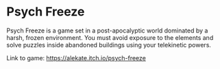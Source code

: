 # Psych Freeze
Psych Freeze is a game set in a post-apocalyptic world dominated by a harsh, frozen environment. You must avoid exposure to the elements and solve puzzles inside abandoned buildings using your telekinetic powers.

Link to game: https://alekate.itch.io/psych-freeze
